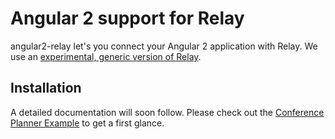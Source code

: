 # Angular 2 support for Relay

angular2-relay let's you connect your Angular 2 application with Relay. We use an [experimental, generic version of Relay](https://github.com/andimarek/generic-relay).

## Installation
A detailed documentation will soon follow. Please check out the [Conference Planner Example](https://github.com/angular2-relay/angular2-relay/tree/master/examples/conference-planner) to get a first glance.
